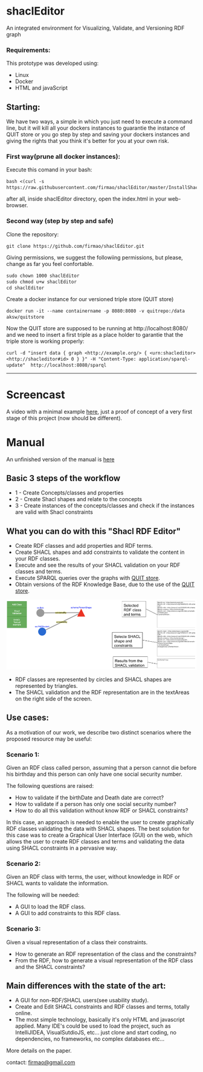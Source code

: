 # shaclEditor
An integrated environment for Visualizing, Validate, and Versioning RDF graph

### Requirements:
This prototype was developed using:
- Linux
- Docker
- HTML and javaScript

## Starting:
We have two ways, a simple in which you just need to execute a command line, but it will kill all your dockers instances to guarantie the instance of QUIT store or you go step by step and saving your dockers instances and giving the rights that you think it's better for you at your own risk.

### First way(prune all docker instances):
Execute this comand in your bash:
```
bash <(curl -s https://raw.githubusercontent.com/firmao/shaclEditor/master/InstallShaclEditor.sh)
```
after all, inside shaclEditor directory, open the index.html in your web-browser.

### Second way (step by step and safe)
Clone the repository:
```
git clone https://github.com/firmao/shaclEditor.git
```
Giving permissions, we suggest the followiing permissions, but please, change as far you feel confortable.
```
sudo chown 1000 shaclEditor
sudo chmod u+w shaclEditor
cd shaclEditor
```
Create a docker instance for our versioned triple store (QUIT store)
```
docker run -it --name containername -p 8080:8080 -v quitrepo:/data aksw/quitstore
```
Now the QUIT store are supposed to be running at http://localhost:8080/ and we need to insert a first triple as a place holder to garantie that the triple store is working properly:
```
curl -d "insert data { graph <http://example.org/> { <urn:shacleditor> <http://shacleditor#id> 0 } }" -H "Content-Type: application/sparql-update"  http://localhost:8080/sparql
```
____________________
# Screencast
A video with a minimal example [here](https://youtu.be/c_3CL3FqVlw), just a proof of concept of a very first stage of this project (now should be different).

# Manual
An unfinished version of the manual is [here](https://docs.google.com/document/d/1nIH84Lys71Trthr5-oNZGwZgfwD6RbWXOZqAJ387evo/edit?usp=sharing)

## Basic 3 steps of the workflow

- 1 - Create Concepts/classes and properties
- 2 - Create Shacl shapes and relate to the concepts
- 3 - Create instances of the concepts/classes and check if the instances are valid with Shacl constraints 

## What you can do with this "Shacl RDF Editor"

- Create RDF classes and add properties and RDF terms.
- Create SHACL shapes and add constraints to validate the content in your RDF classes.
- Execute and see the results of your SHACL validation on your RDF classes and terms.
- Execute SPARQL queries over the graphs with [QUIT store](https://github.com/AKSW/QuitStore/).
- Obtain versions of the RDF Knowledge Base, due to the use of the [QUIT store](https://github.com/AKSW/QuitStore/).

<img src="shaclEditorscreen.png">

- RDF classes are represented by circles and SHACL shapes are represented by triangles.
- The SHACL validation and the RDF representation are in the textAreas on the right side of the screen.

## Use cases:
As a motivation of our work, we describe two distinct scenarios where the proposed resource may be useful:

### Scenario 1: 
Given an RDF class called person, assuming that a person cannot die before his birthday and this person can only have one social security number.

The following questions are raised:
- How to validate if the birthDate and Death date are correct?
- How to validate if a person has only one social security number?
- How to do all this validation without know RDF or SHACL constraints?

In this case, an approach is needed to enable the user to create graphically RDF classes validating the data with SHACL shapes.
The best solution for this case was to create a Graphical User Interface (GUI) on the web, which allows the user to create RDF classes and terms and validating the data using SHACL constraints in a pervasive way.

### Scenario 2:
Given an RDF class with terms, the user, without knowledge in RDF or SHACL wants to validate the information.

The following will be needed:

- A GUI to load the RDF class.
- A GUI to add constraints to this RDF class.

### Scenario 3:
Given a visual representation of a class their constraints.

- How to generate an RDF representation of the class and the constraints?
- From the RDF, how to generate a visual representation of the RDF class and the SHACL constraints?

## Main differences with the state of the art:
- A GUI for non-RDF/SHACL users(see usability study).
- Create and Edit SHACL constraints and RDF classes and terms, totally online.
- The most simple technology, basically it's only HTML and javascript applied. Many IDE's could be used to load the project, such as IntelliJIDEA, VisualSutdioJS, etc... just clone and start coding, no dependencies, no frameworks, no complex databases etc...

More details on the paper. 


contact:
firmao@gmail.com
